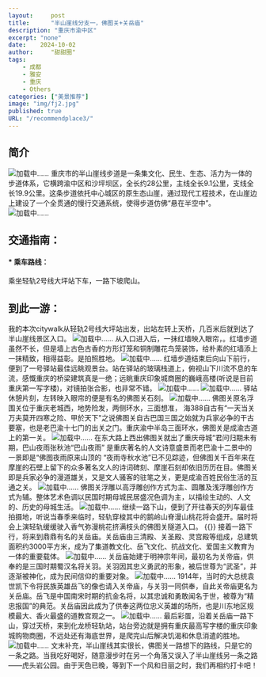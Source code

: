 ```yaml
---
layout:     post
title:      "半山崖线分支一，佛图关+关岳庙"
description: "重庆市渝中区"
excerpt: "none"
date:    2024-10-02
author:     "甜甜圈"
tags:
    - 成都 
    - 雅安
    - 重庆
    - Others
categories: ["美景推荐"]
image: "img/fj2.jpg"
published: true 
URL: "/recommendplace3/"
---
```


## 简介
![加载中……](/img/place/bsyx1.jpg)
重庆市的半山崖线步道是一条集文化、民生、生态、活力为一体的步道体系，它横跨渝中区和沙坪坝区，全长约28公里，主线全长9.1公里，支线全长19.9公里。这条步道依托中心城区的原生态山崖，通过现代工程技术，在山崖边上建设了一个全贯通的慢行交通系统，使得步道仿佛“悬在半空中”。
![加载中……](/img/place/bsyx0.jpg)
## 交通指南：
#### * 乘车路线：
乘坐轻轨2号线大坪站下车，一路下坡爬山。
## 到此一游：
我的本次citywalk从轻轨2号线大坪站出发，出站左转上天桥，几百米后就到达了半山崖线景区入口。
![加载中……](/img/place/bsyx2.jpg)
从入口进入后，一抹红墙映入眼帘，。红墙步道虽然不长，但是墙上古色古香的方形灯笼和铜制雕花鸟笼装饰，给朴素的红墙添上一抹精致，相得益彰。是拍照胜地。
![加载中……](/img/place/bsyx3.jpg)
红墙步道结束后向山下前行，便到了一号驿站最佳远眺观景台。站在驿站的玻璃栈道上，俯视山下川流不息的车流，感慨重庆的桥梁建筑真是一绝；远眺重庆印象城商圈的巍峨高楼(听说是目前重庆第一写字楼)，对镜拍张合影，也非常不错。
![加载中……](/img/place/bsyx4.jpg)
![加载中……](/img/place/bsyx5.jpg)
驿站休憩片刻，左转映入眼帘的便是有名的佛图关石刻。
![加载中……](/img/place/bsyx6.jpg)
佛图关原名浮围关位于重庆老城西，地势险发，两侧环水，三面想准， 海388自古有“一天当关万夫莫开四寒之险、甲於天下"之说佛图关自古巴国三国之始就为兵家必争的干古要塞，也是老巴渝十七门的出关之门。重庆渝中半岛三面环水，佛图关是成渝古道上的第一关。
![加载中……](/img/place/bsyx7.jpg)
在东大路上西出佛图关就出了重庆母城“君问归期未有期，巴山夜雨张秋池“巴山夜雨” 是重庆著名的人文诗意盛景而老巴渝十二景中的一景即是“佛图夜雨原来山顶的 “夜雨寺秋水池”已不见踪迹，但佛图关千百年来在摩崖的石壁上留下的众多著名文人的诗词碑刻、摩崖石刻却依旧历历在目。佛图关即是兵家必争的漫道雄关，又是文人骚客的驻笔之关，更是成渝百姓民俗生活的互通之关。
![加载中……](/img/place/bsyx8.jpg)
佛图关浮雕以高浮雕创作方式为主、圆雕及浅浮雕创作方式为辅。整体艺术色调以民国时期母城民居盛况色调为主，以描绘生动的、人文的、历史的母城生活。
![加载中……](/img/place/bsyx9.jpg)
继续一路下山，便到了开往春天的列车最佳拍摄地，听说当春季来临时，轻轨穿梭其中的鹅岭山脊漫山桃花将会盛开。届时将会上演轻轨缓缓驶入香气弥漫桃花挤满枝头的佛图关隧道入口。
{{<bilibili src="//player.bilibili.com/player.html?isOutside=true&aid=113270333640875&bvid=BV1PU2nY9E41&cid=26196116531&p=1">}}
接着一路下行，将来到鼎鼎有名的关岳庙。关岳庙由三清殿、关圣殿、灵宫殿等组成，总建筑面积约3000平方米，成为了集道教文化、岳飞文化、抗战文化、爱国主义教育为一体的重要载体。
![加载中……](/img/place/bsyx10.jpg)
关岳庙始建于明神宗年间，最初名为关帝庙，供奉的是三国时期蜀汉名将关羽。关羽因其忠义勇武的形象，被后世尊为“武圣”，并逐渐被神化，成为民间信仰的重要对象。
![加载中……](/img/place/bsyx11.jpg)
1914年，当时的大总统袁世凯下令将民族英雄岳飞的像也请入关帝庙，与关羽一同供奉，自此关帝庙更名为关岳庙。岳飞是中国南宋时期的抗金名将，以其忠诚和勇敢闻名于世，被尊为“精忠报国”的典范。关岳庙因此成为了供奉这两位忠义英雄的场所，也是川东地区规模最大、香火最盛的道教宫观之一。
![加载中……](/img/place/bsyx13.jpg)
最后彩蛋，沿着关岳庙一路下山，穿过天桥，来到化龙桥轻轨站，站台旁边就是拥有重庆最高写字楼的重庆印象城购物商圈，不远处还有海底世界，是爬完山后解决饥渴和休息消遣的胜地。
![加载中……](/img/place/bsyx12.jpg)
文末补充，半山崖线其实很长，佛图关一路想下的路线，只是它的一条之路。当我吃好喝好，随意漫步时在另一个角落又误入了半山崖线另一条之路——虎头岩公园。由于天色已晚，等到下一个风和日丽之时，我们再相约打卡吧！


